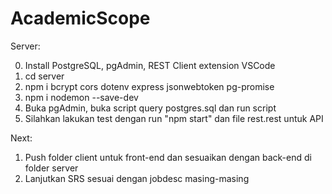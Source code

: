 # AcademicScope

Server:

0. Install PostgreSQL, pgAdmin, REST Client extension VSCode
1. cd server
2. npm i bcrypt cors dotenv express jsonwebtoken pg-promise
3. npm i nodemon --save-dev
4. Buka pgAdmin, buka script query postgres.sql dan run script
5. Silahkan lakukan test dengan run "npm start" dan file rest.rest untuk API

Next:
1. Push folder client untuk front-end dan sesuaikan dengan back-end di folder server
2. Lanjutkan SRS sesuai dengan jobdesc masing-masing
